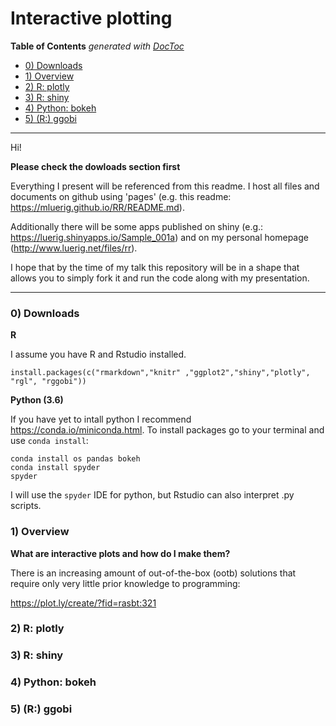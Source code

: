 
# Interactive plotting

<!-- START doctoc generated TOC please keep comment here to allow auto update -->
<!-- DON'T EDIT THIS SECTION, INSTEAD RE-RUN doctoc TO UPDATE -->
**Table of Contents**  *generated with [DocToc](https://github.com/thlorenz/doctoc)*

- [0) Downloads](#0-downloads)
- [1) Overview](#1-overview)
- [2) R: plotly](#2-r-plotly)
- [3) R: shiny](#3-r-shiny)
- [4) Python: bokeh](#4-python-bokeh)
- [5) (R:) ggobi](#5-r-ggobi)

<!-- END doctoc generated TOC please keep comment here to allow auto update -->

---


Hi!

**Please check the dowloads section first**

Everything I present will be referenced from this readme. I host all files and documents on github using 'pages' (e.g. this readme: https://mluerig.github.io/RR/README.md).

Additionally there will be some apps published on shiny (e.g.: https://luerig.shinyapps.io/Sample_001a) and on my personal homepage (http://www.luerig.net/files/rr). 

I hope that by the time of my talk this repository will be in a shape that allows you to simply fork it and run the code along with my presentation.

---
### 0) Downloads

**R**

I assume you have R and Rstudio installed.
```
install.packages(c("rmarkdown","knitr" ,"ggplot2","shiny","plotly", "rgl", "rggobi"))
```

**Python (3.6)** 

If you have yet to intall python I recommend https://conda.io/miniconda.html. To install packages go to your terminal and use `conda install`:

```
conda install os pandas bokeh
conda install spyder
spyder
```
I will use the `spyder` IDE for python, but Rstudio can also interpret .py scripts.   

### 1) Overview

**What are interactive plots and how do I make them?**

There is an increasing amount of out-of-the-box (ootb) solutions that require only very little prior knowledge to programming:

https://plot.ly/create/?fid=rasbt:321

### 2) R: plotly

### 3) R: shiny

### 4) Python: bokeh

### 5) (R:) ggobi



